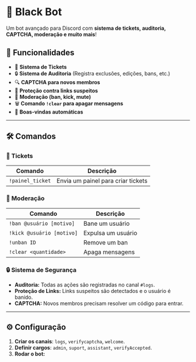 # 🤖 Black Bot

Um bot avançado para Discord com **sistema de tickets, auditoria, CAPTCHA, moderação e muito mais**!

## 📌 Funcionalidades
- 🎫 **Sistema de Tickets**
- 🔒 **Sistema de Auditoria** (Registra exclusões, edições, bans, etc.)
- 🔍 **CAPTCHA para novos membros**
- 🚨 **Proteção contra links suspeitos**
- 🔨 **Moderação (ban, kick, mute)**
- 🗑️ **Comando `!clear` para apagar mensagens**
- 🎉 **Boas-vindas automáticas**

---

## 🛠 **Comandos**
### **🎫 Tickets**
| Comando | Descrição |
|---------|-----------|
| `!painel_ticket` | Envia um painel para criar tickets |

### **🚨 Moderação**
| Comando | Descrição |
|---------|-----------|
| `!ban @usuário [motivo]` | Bane um usuário |
| `!kick @usuário [motivo]` | Expulsa um usuário |
| `!unban ID` | Remove um ban |
| `!clear <quantidade>` | Apaga mensagens |

### **🔒 Sistema de Segurança**
- **Auditoria:** Todas as ações são registradas no canal `#logs`.
- **Proteção de Links:** Links suspeitos são detectados e o usuário é banido.
- **CAPTCHA:** Novos membros precisam resolver um código para entrar.

---

## ⚙️ **Configuração**
1. **Criar os canais**: `logs`, `verifycaptcha`, `welcome`.
2. **Definir cargos**: `admin`, `suport`, `assistant`, `verifyAccepted`.
3. **Rodar o bot:**  
